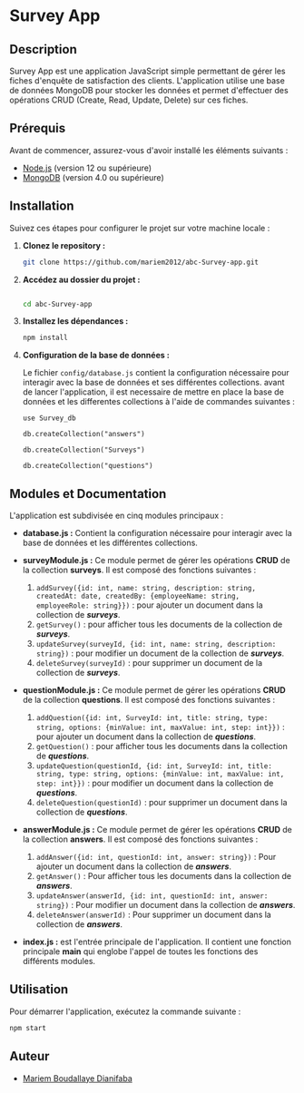 # Survey App

## Description

Survey App est une application JavaScript simple permettant de gérer les fiches d'enquête de satisfaction des clients. L'application utilise une base de données MongoDB pour stocker les données et permet d'effectuer des opérations CRUD (Create, Read, Update, Delete) sur ces fiches.

## Prérequis

Avant de commencer, assurez-vous d'avoir installé les éléments suivants :

- [Node.js](https://nodejs.org/) (version 12 ou supérieure)
- [MongoDB](https://www.mongodb.com/try/download/community) (version 4.0 ou supérieure)

## Installation

Suivez ces étapes pour configurer le projet sur votre machine locale :

1. **Clonez le repository :**

   ```bash
   git clone https://github.com/mariem2012/abc-Survey-app.git
   ```

2. **Accédez au dossier du projet :**

   ```bash

   cd abc-Survey-app
   ```

3. **Installez les dépendances :**

   ```bash
   npm install
   ```

4. **Configuration de la base de données :**

   Le fichier `config/database.js` contient la configuration nécessaire pour interagir avec la base de données et ses différentes collections.
   avant de lancer l'application, il est necessaire de mettre en place la base de données et les differentes collections à l'aide de commandes suivantes :

   ```mongoDB
   use Survey_db
   ```

   ```mongoDB
   db.createCollection("answers")
   ```

   ```mongoDB
   db.createCollection("Surveys")
   ```
   
   ```mongoDB
   db.createCollection("questions")
   ```

## Modules et Documentation

L'application est subdivisée en cinq modules principaux :

- **database.js :** Contient la configuration nécessaire pour interagir avec la base de données et les différentes collections.

- **surveyModule.js :** Ce module permet de gérer les opérations **CRUD** de la collection **surveys**. Il est composé des fonctions suivantes :

  1. `addSurvey({id: int, name: string, description: string, createdAt: date, createdBy: {employeeName: string, employeeRole: string}})` : pour ajouter un document dans la collection de **_surveys_**.
  2. `getSurvey()` : pour afficher tous les documents de la collection de **_surveys_**.
  3. `updateSurvey(surveyId, {id: int, name: string, description: string})` : pour modifier un document de la collection de **_surveys_**.
  4. `deleteSurvey(surveyId)` : pour supprimer un document de la collection de **_surveys_**.

- **questionModule.js :** Ce module permet de gérer les opérations **CRUD** de la collection **questions**. Il est composé des fonctions suivantes :

  1. `addQuestion({id: int, SurveyId: int, title: string, type: string, options: {minValue: int, maxValue: int, step: int}})` : pour ajouter un document dans la collection de **_questions_**.
  2. `getQuestion()` : pour afficher tous les documents dans la collection de **_questions_**.
  3. `updateQuestion(questionId, {id: int, SurveyId: int, title: string, type: string, options: {minValue: int, maxValue: int, step: int}})` : pour modifier un document dans la collection de **_questions_**.
  4. `deleteQuestion(questionId)` : pour supprimer un document dans la collection de **_questions_**.

- **answerModule.js :** Ce module permet de gérer les opérations **CRUD** de la collection **answers**. Il est composé des fonctions suivantes :

  1. `addAnswer({id: int, questionId: int, answer: string})` : Pour ajouter un document dans la collection de **_answers_**.
  2. `getAnswer()` : Pour afficher tous les documents dans la collection de **_answers_**.
  3. `updateAnswer(answerId, {id: int, questionId: int, answer: string})` : Pour modifier un document dans la collection de **_answers_**.
  4. `deleteAnswer(answerId)` : Pour supprimer un document dans la collection de **_answers_**.

- **index.js :** est l'entrée principale de l'application. Il contient une fonction principale **main** qui englobe l'appel de toutes les fonctions des différents modules.

## Utilisation

Pour démarrer l'application, exécutez la commande suivante :

```bash
npm start
```

## Auteur

- [Mariem Boudallaye Dianifaba](https://github.com/mariem2012/abc-Survey-app.git)
